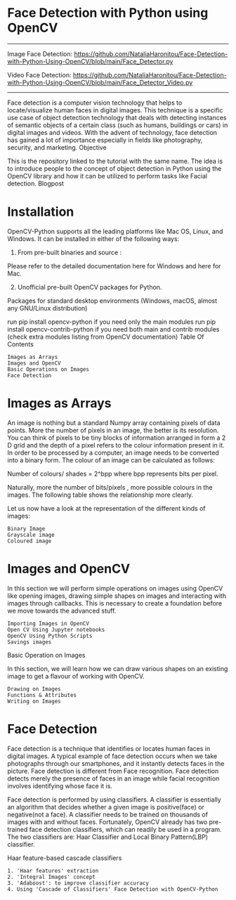 # Face Detection with Python using OpenCV

______________________________________________________________________________________________________________________________________
 Image Face Detection:
           https://github.com/NataliaHaronitou/Face-Detection-with-Python-Using-OpenCV/blob/main/Face_Detector.py
 
 Video Face Detection:
           https://github.com/NataliaHaronitou/Face-Detection-with-Python-Using-OpenCV/blob/main/Face_Detector_Video.py
 
 _____________________________________________________________________________________________________________________________________


Face detection is a computer vision technology that helps to locate/visualize human faces in digital images. This technique is a specific use case of object detection technology that deals with detecting instances of semantic objects of a certain class (such as humans, buildings or cars) in digital images and videos. With the advent of technology, face detection has gained a lot of importance especially in fields like photography, security, and marketing.
Objective

This is the repository linked to the tutorial with the same name. The idea is to introduce people to the concept of object detection in Python using the OpenCV library and how it can be utilized to perform tasks like Facial detection.
Blogpost


# Installation

OpenCV-Python supports all the leading platforms like Mac OS, Linux, and Windows. It can be installed in either of the following ways:

1. From pre-built binaries and source :

Please refer to the detailed documentation here for Windows and here for Mac.

2. Unofficial pre-built OpenCV packages for Python.

Packages for standard desktop environments (Windows, macOS, almost any GNU/Linux distribution)

run pip install opencv-python if you need only the main modules run pip install opencv-contrib-python if you need both main and contrib modules (check extra modules listing from OpenCV documentation)
Table Of Contents

    Images as Arrays
    Images and OpenCV
    Basic Operations on Images
    Face Detection

# Images as Arrays

An image is nothing but a standard Numpy array containing pixels of data points. More the number of pixels in an image, the better is its resolution. You can think of pixels to be tiny blocks of information arranged in form a 2 D grid and the depth of a pixel refers to the colour information present in it. In order to be processed by a computer, an image needs to be converted into a binary form. The colour of an image can be calculated as follows:

  Number of colours/ shades = 2^bpp where bpp represents bits per pixel.

Naturally, more the number of bits/pixels , more possible colours in the images. The following table shows the relationship more clearly.

Let us now have a look at the representation of the different kinds of images:

    Binary Image
    Grayscale image
    Coloured image

# Images and OpenCV

In this section we will perform simple operations on images using OpenCV like opening images, drawing simple shapes on images and interacting with images through callbacks. This is necessary to create a foundation before we move towards the advanced stuff.

    Importing Images in OpenCV
    Open CV Using Jupyter notebooks
    OpenCV Using Python Scripts
    Savings images

Basic Operation on Images

In this section, we will learn how we can draw various shapes on an existing image to get a flavour of working with OpenCV.

    Drawing on Images
    Functions & Attributes
    Writing on Images

# Face Detection

Face detection is a technique that identifies or locates human faces in digital images. A typical example of face detection occurs when we take photographs through our smartphones, and it instantly detects faces in the picture. Face detection is different from Face recognition. Face detection detects merely the presence of faces in an image while facial recognition involves identifying whose face it is.

Face detection is performed by using classifiers. A classifier is essentially an algorithm that decides whether a given image is positive(face) or negative(not a face). A classifier needs to be trained on thousands of images with and without faces. Fortunately, OpenCV already has two pre-trained face detection classifiers, which can readily be used in a program. The two classifiers are: Haar Classifier and Local Binary Pattern(LBP) classifier.

Haar feature-based cascade classifiers

    1. 'Haar features' extraction
    2. 'Integral Images' concept
    3. 'Adaboost': to improve classifier accuracy
    4. Using 'Cascade of Classifiers' Face Detection with OpenCV-Python
